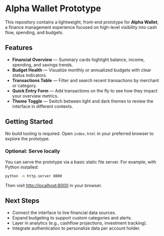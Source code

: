 # Alpha Wallet Prototype

This repository contains a lightweight, front-end prototype for **Alpha Wallet**, a finance management experience focused on high-level visibility into cash flow, spending, and budgets.

## Features

- **Financial Overview** &mdash; Summary cards highlight balance, income, spending, and savings trends.
- **Budget Health** &mdash; Visualize monthly or annualized budgets with clear status indicators.
- **Transactions Table** &mdash; Filter and search recent transactions by merchant or category.
- **Quick Entry Form** &mdash; Add transactions on the fly to see how they impact your overview metrics.
- **Theme Toggle** &mdash; Switch between light and dark themes to review the interface in different contexts.

## Getting Started

No build tooling is required. Open `index.html` in your preferred browser to explore the prototype.

### Optional: Serve locally

You can serve the prototype via a basic static file server. For example, with Python installed:

```bash
python -m http.server 8000
```

Then visit [http://localhost:8000](http://localhost:8000) in your browser.

## Next Steps

- Connect the interface to live financial data sources.
- Expand budgeting to support custom categories and alerts.
- Layer in analytics (e.g., cashflow projections, investment tracking).
- Integrate authentication to personalize data per account holder.
